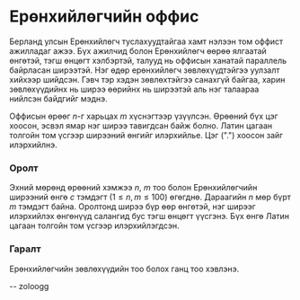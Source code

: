 Ерөнхийлөгчийн оффис
====================
Берланд улсын Ерөнхийлөгч туслахуудтайгаа хамт нэлээн том оффист ажилладаг ажээ.
Бүх ажилчид болон Ерөнхийлөгч өөрөө ялгаатай өнгөтэй, тэгш өнцөгт хэлбэртэй,
талууд нь оффисын ханатай параллель байрласан ширээтэй. Нэг өдөр ерөнхийлөгч
зөвлөхүүдтэйгээ уулзалт хийхээр шийдсэн. Гэвч тэр хэдэн зөвлөхтэйгээ санахгүй
байгаа, харин зөвлөхүүдийнх нь ширээ өөрийнх нь ширээтэй аль нэг талаараа
нийлсэн байдгийг мэднэ.

Оффисын өрөөг $n$-г харьцах $m$ хүснэгтээр үзүүлсэн. Өрөөний бүх цэг хоосон,
эсвэл ямар нэг ширээ тавигдсан байж болно. Латин цагаан толгойн том үсгээр
ширээний өнгийг илэрхийлье. Цэг (".") хоосон зайг илэрхийлнэ.


### Оролт
Эхний мөрөнд өрөөний хэмжээ $n$, $m$ тоо болон Ерөнхийлөгчийн ширээний өнгө $c$
тэмдэгт ($1 ≤ n,m ≤ 100$) өгөгднө. Дараагийн $n$ мөр бүрт $m$ тэмдэгт байна.
Оролтонд ширээ бүр өөр өнгөтэй, нэг ширээг илэрхийлэх өнгөнүүд салангид бус тэгш
өнцөгт үүсгэнэ. Бүх өнгө Латин цагаан толгойн том үсгээр илэрхийлэгдсэн.


### Гаралт
Ерөнхийлөгчийн зөвлөхүүдийн тоо болох ганц тоо хэвлэнэ.

-- zoloogg
